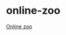 # online-zoo

[Online zoo ]([https://d544s.github.io/rsschool-cv/](https://d544s.github.io/online-zoo/pages/donate/index.html))
